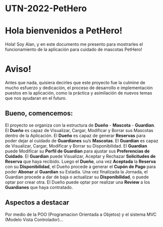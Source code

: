 # UTN-2022-PetHero

# Hola bienvenidos a PetHero!

Hola! Soy Alan,  y en este documento me presento para mostrarles el funcionamiento de la aplicación para cuidado de mascotas PetHero!

# Aviso!
Antes que nada, quisiera decirles que este proyecto fue la culmine de mucho esfuerzo y dedicación, el proceso de desarrollo e implementación puestos en la aplicación, como la práctica y asimilación de nuevos temas que nos ayudaran en el futuro.

## Bueno, comencemos:

El proyecto se organiza con la estructura de **Dueño** - **Mascota** - **Guardian**. 
El **Dueño** es capaz de Visualizar, Cargar, Modificar y Borrar sus Mascotas dentro de la Aplicación. El **Dueño** es capaz de generar **Reservas** para poder dejar al cuidado de **Guardianes**  su/s **Mascotas**.
El **Guardian** es capaz de Visualizar, Cargar, Modificar y Borrar su Disponibilidad. El **Guardian** puede Modificar su **Perfil de Guardian** para  ajustar sus **Preferencias de Cuidado**. El **Guardian** puede Visualizar, Aceptar y Rechazar **Solicitudes de Reserva** que  haya recibido.
Luego el **Dueño**, una vez **Aceptada** la **Reserva** con su **Disponibilidad**, el Dueño procede a generar el **Cupón de Pago** para poder **Abonar**  al **Guardian** su Estadía. Una vez finalizada la Jornada, el Guardian procede a dar de baja o actualizar su **Disponibilidad**, o puede optar por crear otra. El Dueño puede optar por realizar una **Review** a los **Guardianes** que haya contratado.

## Aspectos a destacar
Por medio de la POO (Programacion Orientada a Objetos) y el sistema MVC (Modelo Vista Controlador)... 